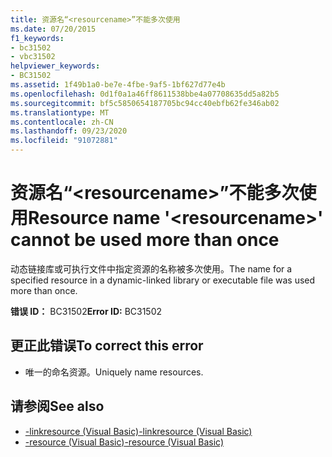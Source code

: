 ```yaml
---
title: 资源名“<resourcename>”不能多次使用
ms.date: 07/20/2015
f1_keywords:
- bc31502
- vbc31502
helpviewer_keywords:
- BC31502
ms.assetid: 1f49b1a0-be7e-4fbe-9af5-1bf627d77e4b
ms.openlocfilehash: 0d1f0a1a46ff8611538bbe4a07708635dd5a82b5
ms.sourcegitcommit: bf5c5850654187705bc94cc40ebfb62fe346ab02
ms.translationtype: MT
ms.contentlocale: zh-CN
ms.lasthandoff: 09/23/2020
ms.locfileid: "91072881"
---
```

# <a name="resource-name-resourcename-cannot-be-used-more-than-once"></a><span data-ttu-id="8d6ce-102">资源名“\<resourcename>”不能多次使用</span><span class="sxs-lookup"><span data-stu-id="8d6ce-102">Resource name '\<resourcename>' cannot be used more than once</span></span>

<span data-ttu-id="8d6ce-103">动态链接库或可执行文件中指定资源的名称被多次使用。</span><span class="sxs-lookup"><span data-stu-id="8d6ce-103">The name for a specified resource in a dynamic-linked library or executable file was used more than once.</span></span>  
  
 <span data-ttu-id="8d6ce-104">**错误 ID：** BC31502</span><span class="sxs-lookup"><span data-stu-id="8d6ce-104">**Error ID:** BC31502</span></span>  
  
## <a name="to-correct-this-error"></a><span data-ttu-id="8d6ce-105">更正此错误</span><span class="sxs-lookup"><span data-stu-id="8d6ce-105">To correct this error</span></span>  
  
- <span data-ttu-id="8d6ce-106">唯一的命名资源。</span><span class="sxs-lookup"><span data-stu-id="8d6ce-106">Uniquely name resources.</span></span>  
  
## <a name="see-also"></a><span data-ttu-id="8d6ce-107">请参阅</span><span class="sxs-lookup"><span data-stu-id="8d6ce-107">See also</span></span>

- [<span data-ttu-id="8d6ce-108">-linkresource (Visual Basic)</span><span class="sxs-lookup"><span data-stu-id="8d6ce-108">-linkresource (Visual Basic)</span></span>](../reference/command-line-compiler/linkresource.md)
- [<span data-ttu-id="8d6ce-109">-resource (Visual Basic)</span><span class="sxs-lookup"><span data-stu-id="8d6ce-109">-resource (Visual Basic)</span></span>](../reference/command-line-compiler/resource.md)
